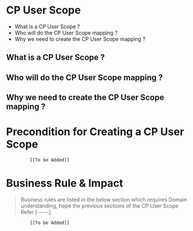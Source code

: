 # CP User Scope

* What is a CP User Scope ?
* Who will do the CP User Scope mapping ?
* Why we need to create the CP User Scope mapping ? 

## What is a CP User Scope ?

## Who will do the CP User Scope mapping ?

## Why we need to create the CP User Scope mapping ? 


# Precondition for Creating a CP User Scope




             [[To be Added]]
 




# Business Rule & Impact 

> Business rules are listed in the below section which requires Domain understanding, hope the previous sections of the CP User Scope Refer [-----]


             [[To be Added]]
 


